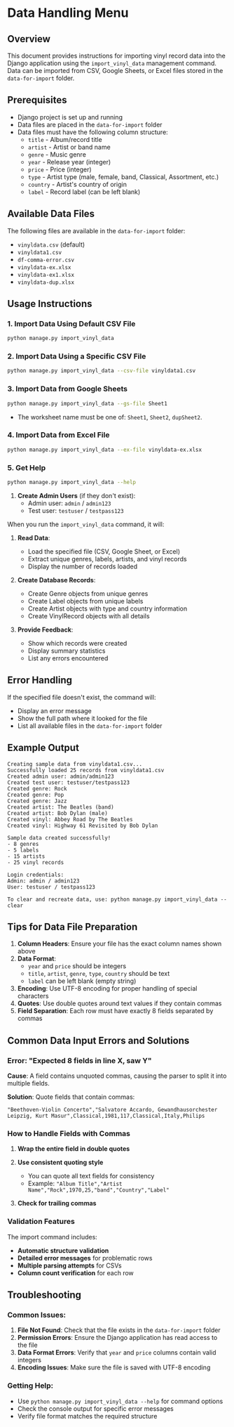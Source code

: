 # Data Handling Menu

## Overview
This document provides instructions for importing vinyl record data into the Django application using the `import_vinyl_data` management command. Data can be imported from CSV, Google Sheets, or Excel files stored in the `data-for-import` folder.

## Prerequisites
- Django project is set up and running
- Data files are placed in the `data-for-import` folder
- Data files must have the following column structure:
  - `title` - Album/record title
  - `artist` - Artist or band name
  - `genre` - Music genre
  - `year` - Release year (integer)
  - `price` - Price (integer)
  - `type` - Artist type (male, female, band, Classical, Assortment, etc.)
  - `country` - Artist's country of origin
  - `label` - Record label (can be left blank)

## Available Data Files
The following files are available in the `data-for-import` folder:
- `vinyldata.csv` (default)
- `vinyldata1.csv`
- `df-comma-error.csv`
- `vinyldata-ex.xlsx`
- `vinyldata-ex1.xlsx`
- `vinyldata-dup.xlsx`

## Usage Instructions

### 1. Import Data Using Default CSV File
```sh
python manage.py import_vinyl_data
```

### 2. Import Data Using a Specific CSV File
```sh
python manage.py import_vinyl_data --csv-file vinyldata1.csv
```

### 3. Import Data from Google Sheets
```sh
python manage.py import_vinyl_data --gs-file Sheet1
```
- The worksheet name must be one of: `Sheet1`, `Sheet2`, `dupSheet2`.

### 4. Import Data from Excel File
```sh
python manage.py import_vinyl_data --ex-file vinyldata-ex.xlsx
```

### 5. Get Help
```sh
python manage.py import_vinyl_data --help
```

1. **Create Admin Users** (if they don't exist):
   - Admin user: `admin` / `admin123`
   - Test user: `testuser` / `testpass123`

When you run the `import_vinyl_data` command, it will:

1. **Read Data**:
   - Load the specified file (CSV, Google Sheet, or Excel)
   - Extract unique genres, labels, artists, and vinyl records
   - Display the number of records loaded

2. **Create Database Records**:
   - Create Genre objects from unique genres
   - Create Label objects from unique labels
   - Create Artist objects with type and country information
   - Create VinylRecord objects with all details

3. **Provide Feedback**:
   - Show which records were created
   - Display summary statistics
   - List any errors encountered

## Error Handling

If the specified file doesn't exist, the command will:
- Display an error message
- Show the full path where it looked for the file
- List all available files in the `data-for-import` folder

## Example Output

```
Creating sample data from vinyldata1.csv...
Successfully loaded 25 records from vinyldata1.csv
Created admin user: admin/admin123
Created test user: testuser/testpass123
Created genre: Rock
Created genre: Pop
Created genre: Jazz
Created artist: The Beatles (band)
Created artist: Bob Dylan (male)
Created vinyl: Abbey Road by The Beatles
Created vinyl: Highway 61 Revisited by Bob Dylan

Sample data created successfully!
- 8 genres
- 5 labels
- 15 artists
- 25 vinyl records

Login credentials:
Admin: admin / admin123
User: testuser / testpass123

To clear and recreate data, use: python manage.py import_vinyl_data --clear
```

## Tips for Data File Preparation

1. **Column Headers**: Ensure your file has the exact column names shown above
2. **Data Format**: 
   - `year` and `price` should be integers
   - `title`, `artist`, `genre`, `type`, `country` should be text
   - `label` can be left blank (empty string)
3. **Encoding**: Use UTF-8 encoding for proper handling of special characters
4. **Quotes**: Use double quotes around text values if they contain commas
5. **Field Separation**: Each row must have exactly 8 fields separated by commas

## Common Data Input Errors and Solutions

### Error: "Expected 8 fields in line X, saw Y"
**Cause**: A field contains unquoted commas, causing the parser to split it into multiple fields.

**Solution**: Quote fields that contain commas:
```
"Beethoven-Violin Concerto","Salvatore Accardo, Gewandhausorchester Leipzig, Kurt Masur",Classical,1981,117,Classical,Italy,Philips
```

### How to Handle Fields with Commas

1. **Wrap the entire field in double quotes**
2. **Use consistent quoting style**
   - You can quote all text fields for consistency
   - Example: `"Album Title","Artist Name","Rock",1970,25,"band","Country","Label"`

3. **Check for trailing commas**

### Validation Features

The import command includes:
- **Automatic structure validation**
- **Detailed error messages** for problematic rows
- **Multiple parsing attempts** for CSVs
- **Column count verification** for each row

## Troubleshooting

### Common Issues:
1. **File Not Found**: Check that the file exists in the `data-for-import` folder
2. **Permission Errors**: Ensure the Django application has read access to the file
3. **Data Format Errors**: Verify that `year` and `price` columns contain valid integers
4. **Encoding Issues**: Make sure the file is saved with UTF-8 encoding

### Getting Help:
- Use `python manage.py import_vinyl_data --help` for command options
- Check the console output for specific error messages
- Verify file format matches the required structure 